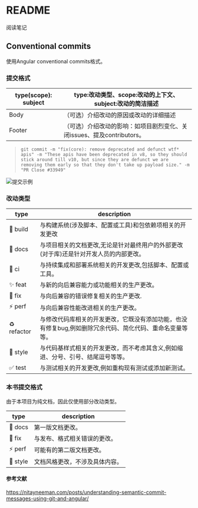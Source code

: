 # README
阅读笔记

## Conventional commits

使用Angular conventional commits格式。

### 提交格式

| type(scope): subject | type:改动类型、scope:改动的上下文、subject:改动的简洁描述    |
| -------------------- | ------------------------------------------------------------ |
| Body                 | （可选）介绍改动的原因或改动的详细描述                       |
| Footer               | （可选）介绍改动的影响：如项目剧烈变化、关闭issues、提及contributors。 |

> ```
> git commit -m "fix(core): remove deprecated and defunct wtf* apis" -m "These apis have been deprecated in v8, so they should stick around till v10, but since they are defunct we are removing them early so that they don't take up payload size." -m "PR Close #33949"
> ```

![提交示例](X:\Program\read_notes\images\final-commit-message.png)

### 改动类型

| type                        | description                                                  |
| --------------------------- | ------------------------------------------------------------ |
| :construction_worker: build​ | 与构建系统(涉及脚本、配置或工具)和包依赖项相关的开发更改     |
| :pencil: docs​               | 与项目相关的文档更改,无论是针对最终用户的外部更改(对于库)还是针对开发人员的内部更改。 |
| :green_heart: ci​            | 与持续集成和部署系统相关的开发更改,包括脚本、配置或工具。    |
| :sparkles: feat​             | 与新的向后兼容能力或功能相关的生产更改。                     |
| :bug: fix​                   | 与向后兼容的错误修复相关的生产更改.                          |
| :zap: perf​                  | 与向后兼容性能改进相关的生产更改。                           |
| :recycle: refactor​          | 与修改代码库相关的开发更改，它既没有添加功能，也没有修复bug,例如删除冗余代码、简化代码、重命名变量等等。 |
| :art: style​                 | 与代码基样式相关的开发更改，而不考虑其含义,例如缩进、分号、引号、结尾逗号等等。 |
| :white_check_mark: test​     | 与测试相关的开发更改,例如重构现有测试或添加新测试。          |

### 本书提交格式

由于本项目为纯文档，因此仅使用部分改动类型。

| type          | description                    |
| ------------- | ------------------------------ |
| :pencil: docs​ | 第一版文档更改。               |
| :bug: fix​     | 与发布、格式相关错误的更改。   |
| :zap: perf​    | 可能有的第二版文档更改。       |
| :art: style​   | 文档风格更改，不涉及具体内容。 |

#### 参考文献

https://nitayneeman.com/posts/understanding-semantic-commit-messages-using-git-and-angular/